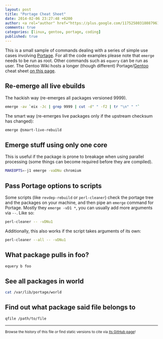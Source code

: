 ```yaml
---
layout: post
title: "Portage Cheat Sheet"
date: 2014-02-06 23:27:48 +0200
author: <a rel="author" href="https://plus.google.com/117525803180879614771/about">Horea Christian</a>
comments: true
categories: [linux, gentoo, portage, coding]
published: true
---
```


This is a small sample of commands dealing with a series of simple use cases involving [Portage](http://en.wikipedia.org/wiki/Portage_(software)).
For all the code examples please note that ```emerge``` needs to be run as root.
Other commands such as ```equery``` can be run as user.
The Gentoo Wiki hosts a longer (though different) Portage/[Gentoo](http://en.wikipedia.org/wiki/Gentoo_Linux) cheat sheet [on this page](https://wiki.gentoo.org/wiki/Gentoo_Cheat_Sheet).

<!-- more -->

## Re-emerge all live ebuilds
The hackish way (re-emerges all packages versioned 9999).

```bash
emerge -av `eix -Jc | grep 9999 | cut -d" " -f2 | tr "\n" " "`
```
The smart way (re-emerges live packages only if the upstream checksum has changed):

```bash
emerge @smart-live-rebuild
```

## Emerge stuff using only one core
This is useful if the package is prone to breakage when using parallel processing (some things can become required before they are compiled).

```bash
MAKEOPTS=-j1 emerge -vaDNu chromium 
```

## Pass Portage options to scripts
Some scripts (like ```revdep-rebuild``` or ```perl-cleaner```) check the portage tree and the packages on your machine, and then pipe an ```emerge``` command for Portage.
Mostly they ```emerge -vD1 *```, you can usually add more arguments via ```--```.
Like so:

```bash
perl-cleaner -- -vDNu1
```

Additionally, this also works if the script takes arguments of its own:

```bash
perl-cleaner --all -- -vDNu1
```

## What package pulls in foo?

```bash
equery b foo
```

## See all packages in world 

```bash
cat /var/lib/portage/world 
```

## Find out what package said file belongs to

```bash
qfile /path/to/file
```

---
<sup>Browse the history of this file *or* find static versions to cite via [its GitHub page](https://github.com/TheChymera/chymeric_tutorials/blob/master/source/_posts/2014-02-06-portage-cheat-sheet.markdown)!</sup>
